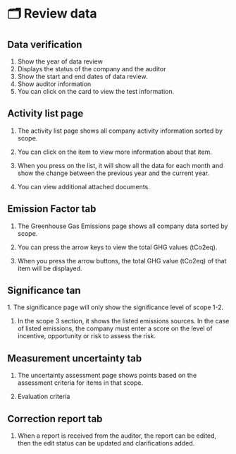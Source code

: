 # 🗂️ Review data

## Data verification





1. Show the year of data review
2. ﻿﻿﻿Displays the status of the company and the auditor
3. ﻿﻿﻿Show the start and end dates of data review.
4. ﻿﻿﻿Show auditor information
5. ﻿﻿﻿You can click on the card to view the test information.



## Activity list page





1. The activity list page shows all company activity information sorted by scope.
2. ﻿﻿﻿You can click on the item to view more information about that item.





1. When you press on the list, it will show all the data for each month and show the change between the previous year and the current year.
2. You can view additional attached documents.

## Emission Factor tab





1. The Greenhouse Gas Emissions page shows all company data sorted by scope.
2. ﻿﻿﻿You can press the arrow keys to view the total GHG values (tCo2eq).





1. When you press the arrow buttons, the total GHG value (tCo2eq) of that item will be displayed.





## Significance tan



1\. The significance page will only show the significance level of scope 1-2.







1. In the scope 3 section, it shows the listed emissions sources. In the case of listed emissions, the company must enter a score on the level of incentive, opportunity or risk to assess the risk.

## Measurement uncertainty tab





1. The uncertainty assessment page shows points based on the assessment criteria for items in that scope.





1. Evaluation criteria

## Correction report tab







1. When a report is received from the auditor, the report can be edited, then the edit status can be updated and clarifications added.
